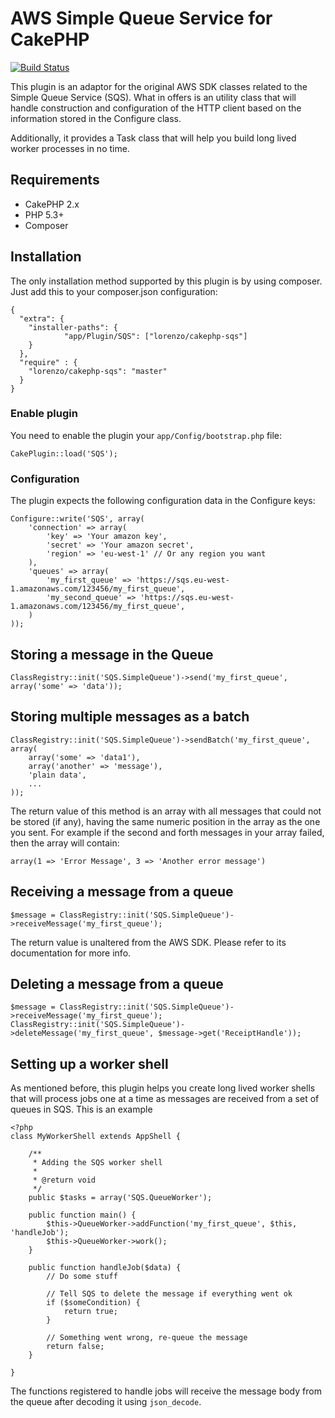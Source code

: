 # AWS Simple Queue Service for CakePHP #

[![Build Status](https://travis-ci.org/lorenzo/cakephp-sqs.png?branch=master)](https://travis-ci.org/lorenzo/cakephp-sqs)

This plugin is an adaptor for the original AWS SDK classes related to the Simple Queue Service (SQS). What in offers is an utility
class that will handle construction and configuration of the HTTP client based on the information stored in the Configure class.

Additionally, it provides a Task class that will help you build long lived worker processes in no time.

## Requirements ##

* CakePHP 2.x
* PHP 5.3+
* Composer

## Installation ##

The only installation method supported by this plugin is by using composer. Just add this to your composer.json configuration:

	{
	  "extra": {
		"installer-paths": {
				"app/Plugin/SQS": ["lorenzo/cakephp-sqs"]
		}
	  },
	  "require" : {
		"lorenzo/cakephp-sqs": "master"
	  }
	}

### Enable plugin

You need to enable the plugin your `app/Config/bootstrap.php` file:

    CakePlugin::load('SQS');

### Configuration

The plugin expects the following configuration data in the Configure keys:

	Configure::write('SQS', array(
		'connection' => array(
			'key' => 'Your amazon key',
			'secret' => 'Your amazon secret',
			'region' => 'eu-west-1' // Or any region you want
		),
		'queues' => array(
			'my_first_queue' => 'https://sqs.eu-west-1.amazonaws.com/123456/my_first_queue',
			'my_second_queue' => 'https://sqs.eu-west-1.amazonaws.com/123456/my_first_queue',
		)
	));

## Storing a message in the Queue

	ClassRegistry::init('SQS.SimpleQueue')->send('my_first_queue', array('some' => 'data'));

## Storing multiple messages as a batch

	ClassRegistry::init('SQS.SimpleQueue')->sendBatch('my_first_queue', array(
		array('some' => 'data1'),
		array('another' => 'message'),
		'plain data',
		...
	));

The return value of this method is an array with all messages that could not be stored (if any), having the same numeric position
in the array as the one you sent. For example if the second and forth messages in your array failed, then the array will contain:

	array(1 => 'Error Message', 3 => 'Another error message')

## Receiving a message from a queue

	$message = ClassRegistry::init('SQS.SimpleQueue')->receiveMessage('my_first_queue');

The return value is unaltered from the AWS SDK. Please refer to its documentation for more info.

## Deleting a message from a queue

	$message = ClassRegistry::init('SQS.SimpleQueue')->receiveMessage('my_first_queue');
	ClassRegistry::init('SQS.SimpleQueue')->deleteMessage('my_first_queue', $message->get('ReceiptHandle'));


## Setting up a worker shell

As mentioned before, this plugin helps you create long lived worker shells that will process jobs one at a time as
messages are received from a set of queues in SQS. This is an example

	<?php
	class MyWorkerShell extends AppShell {

		/**
		 * Adding the SQS worker shell
		 *
		 * @return void
		 */
		public $tasks = array('SQS.QueueWorker');

		public function main() {
			$this->QueueWorker->addFunction('my_first_queue', $this, 'handleJob');
			$this->QueueWorker->work();
		}

		public function handleJob($data) {
			// Do some stuff

			// Tell SQS to delete the message if everything went ok
			if ($someCondition) {
				return true;
			}

			// Something went wrong, re-queue the message
			return false;
		}

	}

The functions registered to handle jobs will receive the message body from the queue after decoding it using `json_decode`.
